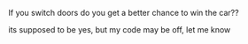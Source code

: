 If you switch doors do you get a better chance to win the car??

its supposed to be yes, but my code may be off, let me know
